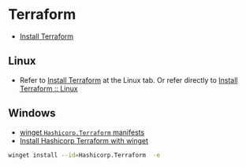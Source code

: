 # Terraform

- [Install Terraform](https://developer.hashicorp.com/terraform/install)

## Linux

- Refer to [Install Terraform](https://developer.hashicorp.com/terraform/tutorials/aws-get-started/install-cli) at the Linux tab. Or refer directly to [Install Terraform :: Linux](https://developer.hashicorp.com/terraform/install#Linux)

## Windows

- [winget `Hashicorp.Terraform` manifests](https://github.com/microsoft/winget-pkgs/tree/master/manifests/h/Hashicorp/Terraform)
- [Install Hashicorp Terraform with winget](https://winstall.app/apps/Hashicorp.Terraform)


```sh
winget install --id=Hashicorp.Terraform  -e
```
